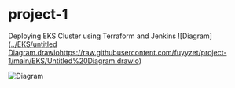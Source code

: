 # project-1

Deploying EKS Cluster using Terraform and Jenkins
![Diagram]([../EKS/untitled Diagram.drawio](https://raw.githubusercontent.com/fuyyzet/project-1/main/EKS/Untitled%20Diagram.drawio)https://raw.githubusercontent.com/fuyyzet/project-1/main/EKS/Untitled%20Diagram.drawio)

![Diagram](http://jgraph.github.io/drawio-github/diagram.png)

